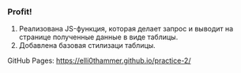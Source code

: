 ### Profit!
1) Реализована JS-функция, 
которая делает запрос и выводит на странице полученные данные в виде таблицы.
2) Добавлена базовая стилизаци таблицы.

GitHub Pages: https://elli0thammer.github.io/practice-2/
